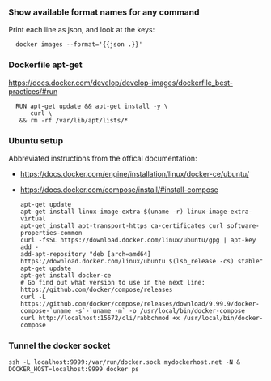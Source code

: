 ### Show available format names for any command

Print each line as json, and look at the keys:

      docker images --format='{{json .}}'

### Dockerfile apt-get

https://docs.docker.com/develop/develop-images/dockerfile_best-practices/#run

      RUN apt-get update && apt-get install -y \
          curl \
       && rm -rf /var/lib/apt/lists/*
 
### Ubuntu setup

Abbreviated instructions from the offical documentation:

- https://docs.docker.com/engine/installation/linux/docker-ce/ubuntu/
- https://docs.docker.com/compose/install/#install-compose

      apt-get update
      apt-get install linux-image-extra-$(uname -r) linux-image-extra-virtual
      apt-get install apt-transport-https ca-certificates curl software-properties-common
      curl -fsSL https://download.docker.com/linux/ubuntu/gpg | apt-key add -
      add-apt-repository "deb [arch=amd64] https://download.docker.com/linux/ubuntu $(lsb_release -cs) stable"
      apt-get update
      apt-get install docker-ce
      # Go find out what version to use in the next line: https://github.com/docker/compose/releases
      curl -L https://github.com/docker/compose/releases/download/9.99.9/docker-compose-`uname -s`-`uname -m` -o /usr/local/bin/docker-compose
      curl http://localhost:15672/cli/rabbchmod +x /usr/local/bin/docker-compose

### Tunnel the docker socket

    ssh -L localhost:9999:/var/run/docker.sock mydockerhost.net -N &
    DOCKER_HOST=localhost:9999 docker ps
